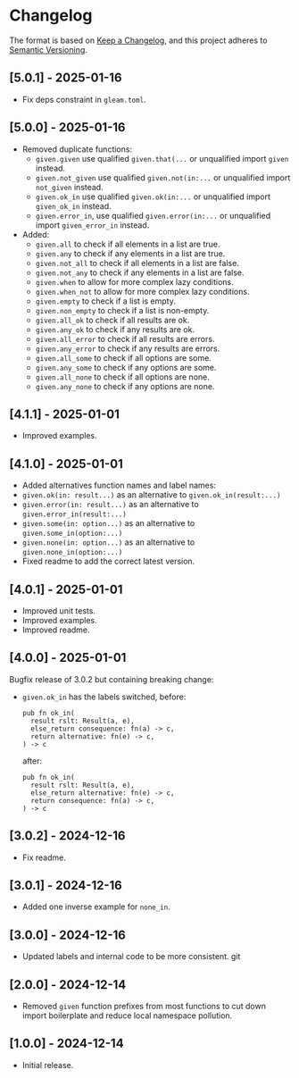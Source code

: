 # Changelog

The format is based on [Keep a Changelog](https://keepachangelog.com/en/1.1.0/), and this project adheres to
[Semantic Versioning](https://semver.org/spec/v2.0.0.html).

<!-- ## [Unreleased] -->

## [5.0.1] - 2025-01-16

- Fix deps constraint in `gleam.toml`.

## [5.0.0] - 2025-01-16

- Removed duplicate functions:
  - `given.given`
    use qualified `given.that(...` or
    unqualified import `given` instead.
  - `given.not_given`
    use qualified `given.not(in:...` or
    unqualified import `not_given` instead.
  - `given.ok_in`
    use qualified `given.ok(in:...` or
    unqualified import `given_ok_in` instead.
  - `given.error_in`,
    use qualified `given.error(in:...` or
    unqualified import `given_error_in` instead.
- Added:
  - `given.all` to check if all elements in a list are true.
  - `given.any` to check if any elements in a list are true.
  - `given.not_all` to check if all elements in a list are false.
  - `given.not_any` to check if any elements in a list are false.
  - `given.when` to allow for more complex lazy conditions.
  - `given.when_not` to allow for more complex lazy conditions.
  - `given.empty` to check if a list is empty.
  - `given.non_empty` to check if a list is non-empty.
  - `given.all_ok` to check if all results are ok.
  - `given.any_ok` to check if any results are ok.
  - `given.all_error` to check if all results are errors.
  - `given.any_error` to check if any results are errors.
  - `given.all_some` to check if all options are some.
  - `given.any_some` to check if any options are some.
  - `given.all_none` to check if all options are none.
  - `given.any_none` to check if any options are none.

## [4.1.1] - 2025-01-01

- Improved examples.

## [4.1.0] - 2025-01-01

- Added alternatives function names and label names:
 - `given.ok(in: result...)` as an alternative to `given.ok_in(result:...)`
 - `given.error(in: result...)` as an alternative to `given.error_in(result:...)`
 - `given.some(in: option...)` as an alternative to `given.some_in(option:...)`
 - `given.none(in: option...)` as an alternative to `given.none_in(option:...)`
- Fixed readme to add the correct latest version.

## [4.0.1] - 2025-01-01

- Improved unit tests.
- Improved examples.
- Improved readme.

## [4.0.0] - 2025-01-01

Bugfix release of 3.0.2 but containing breaking change:

- `given.ok_in` has the labels switched, before:

   ```gleam
   pub fn ok_in(
     result rslt: Result(a, e),
     else_return consequence: fn(a) -> c,
     return alternative: fn(e) -> c,
   ) -> c
   ```

   after:

   ```gleam
   pub fn ok_in(
     result rslt: Result(a, e),
     else_return alternative: fn(e) -> c,
     return consequence: fn(a) -> c,
   ) -> c
   ```

## [3.0.2] - 2024-12-16

- Fix readme.

## [3.0.1] - 2024-12-16

- Added one inverse example for `none_in`.

## [3.0.0] - 2024-12-16

- Updated labels and internal code to be more consistent.
git
## [2.0.0] - 2024-12-14

- Removed `given` function prefixes from most functions to cut down import
  boilerplate and reduce local namespace pollution.

## [1.0.0] - 2024-12-14

- Initial release.
